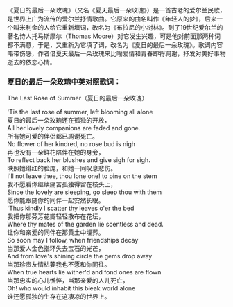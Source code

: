 

《夏日的最后一朵玫瑰》（又名《夏天最后一朵玫瑰》）是一首古老的爱尔兰民歌，是世界上广为流传的爱尔兰抒情歌曲。它原来的曲名叫作《年轻人的梦》，后来一个叫米利金的人给它重新填词，改名为《布拉尼的小树林》。到了19世纪爱尔兰的著名诗人托马斯摩尔（Thomas
Moore）对它发生兴趣，可是他对前面那两种词都不满意，于是，又重新为它填了词，改名为《夏日的最后一朵玫瑰》。歌词内容略带伤感，作者借夏天最后一朵玫瑰来比喻爱情和青春即将凋谢，抒发对美好事物逝去的依恋心情。  

### 夏日的最后一朵玫瑰中英对照歌词：

The Last Rose of Summer（夏日的最后一朵玫瑰）

'Tis the last rose of summer, left blooming all alone  
夏日的最后一朵玫瑰还在孤独的开放，  
All her lovely companions are faded and gone.  
所有她可爱的伴侣都已凋谢死亡。  
No flower of her kindred, no rose bud is nigh  
再也没有一朵鲜花陪伴在她的身旁，  
To reflect back her blushes and give sigh for sigh.  
映照她绯红的脸庞，和她一同叹息悲伤。  
I'll not leave thee, thou lone one! to pine on the stem  
我不愿看你继续痛苦孤独得留在枝头上，  
Since the lovely are sleeping, go sleep thou with them  
愿你能跟随你的同伴一起安然长眠。  
'Thus kindly I scatter thy leaves o'er the bed  
我把你那芬芳花瓣轻轻散布在花坛，  
Where thy mates of the garden lie scentless and dead.  
让你和亲爱的同伴在那黄土中埋葬。  
So soon may I follow, when friendships decay  
当那爱人金色指环失去宝石的光芒，  
And from love's shining circle the gems drop away  
当那珍贵友情枯萎我也不愿和你同往。  
When true hearts lie wither'd and fond ones are flown  
当那忠实的心儿憔悴，当那亲爱的人儿死亡，  
Oh! who would inhabit this bleak world alone  
谁还愿孤独的生存在这凄凉的世界上。

